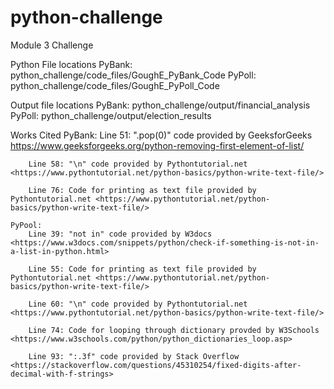 # python-challenge
Module 3 Challenge

Python File locations
    PyBank: python_challenge/code_files/GoughE_PyBank_Code
    PyPoll: python_challenge/code_files/GoughE_PyPoll_Code

Output file locations
    PyBank: python_challenge/output/financial_analysis
    PyPoll: python_challenge/output/election_results

Works Cited
    PyBank:
        Line 51: ".pop(0)" code provided by GeeksforGeeks <https://www.geeksforgeeks.org/python-removing-first-element-of-list/>

        Line 58: "\n" code provided by Pythontutorial.net <https://www.pythontutorial.net/python-basics/python-write-text-file/>

        Line 76: Code for printing as text file provided by Pythontutorial.net <https://www.pythontutorial.net/python-basics/python-write-text-file/>

    PyPool:
        Line 39: "not in" code provided by W3docs <https://www.w3docs.com/snippets/python/check-if-something-is-not-in-a-list-in-python.html>

        Line 55: Code for printing as text file provided by Pythontutorial.net <https://www.pythontutorial.net/python-basics/python-write-text-file/>

        Line 60: "\n" code provided by Pythontutorial.net <https://www.pythontutorial.net/python-basics/python-write-text-file/>

        Line 74: Code for looping through dictionary provded by W3Schools <https://www.w3schools.com/python/python_dictionaries_loop.asp>

        Line 93: ":.3f" code provided by Stack Overflow <https://stackoverflow.com/questions/45310254/fixed-digits-after-decimal-with-f-strings>